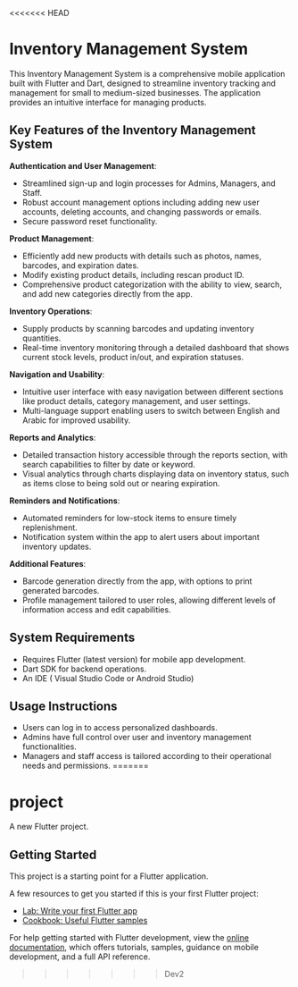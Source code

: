 <<<<<<< HEAD
# Inventory Management System

This Inventory Management System is a comprehensive mobile application built with Flutter and Dart, designed to streamline inventory tracking and management for small to medium-sized businesses. The application provides an intuitive interface for managing products.

## Key Features of the Inventory Management System

**Authentication and User Management**:
- Streamlined sign-up and login processes for Admins, Managers, and Staff.
- Robust account management options including adding new user accounts, deleting accounts, and changing passwords or emails.
- Secure password reset functionality.


**Product Management**:
- Efficiently add new products with details such as photos, names, barcodes, and expiration dates.
- Modify existing product details, including rescan product ID.
- Comprehensive product categorization with the ability to view, search, and add new categories directly from the app.


**Inventory Operations**:
- Supply products by scanning barcodes and updating inventory quantities.
- Real-time inventory monitoring through a detailed dashboard that shows current stock levels, product in/out, and expiration statuses.


**Navigation and Usability**:
- Intuitive user interface with easy navigation between different sections like product details, category management, and user settings.
- Multi-language support enabling users to switch between English and Arabic for improved usability.


**Reports and Analytics**:
- Detailed transaction history accessible through the reports section, with search capabilities to filter by date or keyword.
- Visual analytics through charts displaying data on inventory status, such as items close to being sold out or nearing expiration.


**Reminders and Notifications**:
- Automated reminders for low-stock items to ensure timely replenishment.
- Notification system within the app to alert users about important inventory updates.


**Additional Features**:
- Barcode generation directly from the app, with options to print generated barcodes.
- Profile management tailored to user roles, allowing different levels of information access and edit capabilities.


## System Requirements
- Requires Flutter (latest version) for mobile app development.
- Dart SDK for backend operations.
- An IDE ( Visual Studio Code or Android Studio)

## Usage Instructions
- Users can log in to access personalized dashboards.
- Admins have full control over user and inventory management functionalities.
- Managers and staff access is tailored according to their operational needs and permissions.
=======
# project

A new Flutter project.

## Getting Started

This project is a starting point for a Flutter application.

A few resources to get you started if this is your first Flutter project:

- [Lab: Write your first Flutter app](https://docs.flutter.dev/get-started/codelab)
- [Cookbook: Useful Flutter samples](https://docs.flutter.dev/cookbook)

For help getting started with Flutter development, view the
[online documentation](https://docs.flutter.dev/), which offers tutorials,
samples, guidance on mobile development, and a full API reference.
>>>>>>> Dev2
